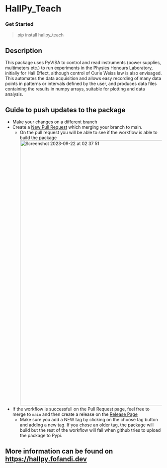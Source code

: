 # HallPy_Teach

### Get Started
> pip install hallpy_teach

## Description
This package uses PyVISA to control and read instruments (power supplies, multimeters etc.) to run experiments in the Physics Honours Laboratory, initially for Hall Effect, although control of Curie Weiss law is also envisaged. This automates the data acquisition and allows easy recording of many data points in patterns or intervals defined by the user, and produces data files containing the results in numpy arrays, suitable for plotting and data analysis.

## Guide to push updates to the package
- Make your changes on a different branch 
- Create a [New Pull Request](https://github.com/maclariz/HallPy_Teach/compare) which merging your branch to main.
  - On the pull request you will be able to see if the workflow is able to build the package
    <img width="854" alt="Screenshot 2023-09-22 at 02 37 51" src="https://github.com/maclariz/HallPy_Teach/assets/59671809/3e2241bd-f8cc-422a-8f53-db53b3d11449">
- If the workflow is successfull on the Pull Request page, feel free to merge to `main` and then create a release on the [Release Page](https://github.com/maclariz/HallPy_Teach/releases)
  - Make sure you add a NEW tag by clicking on the choose tag button and adding a new tag. If you chose an older tag, the package will build but the rest of the workflow will fail when github tries to upload the package to Pypi.

## More information can be found on https://hallpy.fofandi.dev
